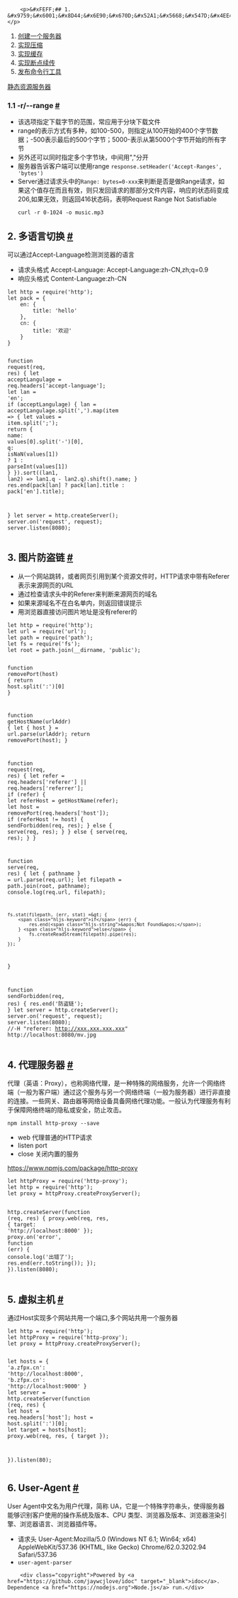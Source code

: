 
        <p>&#xFEFF;## 1. &#x9759;&#x6001;&#x8D44;&#x6E90;&#x670D;&#x52A1;&#x5668;&#x547D;&#x4EE4;&#x884C;&#x5DE5;&#x5177;</p>
<ol>
<li><a href="https://gitee.com/zhufengnodejs/zf-server/commit/f364e32c0d3a1b65a671af946fd13a5363032f65">&#x521B;&#x5EFA;&#x4E00;&#x4E2A;&#x670D;&#x52A1;&#x5668;</a></li>
<li><a href="https://gitee.com/zhufengnodejs/zf-server/commit/246b6868a77f721816b5a35fdb7fd2f53d5e303f">&#x5B9E;&#x73B0;&#x538B;&#x7F29;</a></li>
<li><a href="https://gitee.com/zhufengnodejs/zf-server/commit/81c2515ebfd475d88d521c68769c498369afb6f6">&#x5B9E;&#x73B0;&#x7F13;&#x5B58;</a></li>
<li><a href="https://gitee.com/zhufengnodejs/zf-server/commit/89656a75d7e79aa42b5f0528aee45d5286fc502f">&#x5B9E;&#x73B0;&#x65AD;&#x70B9;&#x7EED;&#x4F20;</a></li>
<li><a href="https://gitee.com/zhufengnodejs/zf-server/commit/e3897cb4b92b1e9b8fc22cec47edc75eaee25e5a">&#x53D1;&#x5E03;&#x547D;&#x4EE4;&#x884C;&#x5DE5;&#x5177;</a></li>
</ol>
<p><a href="https://gitee.com/zhufengnodejs/zf-server">&#x9759;&#x6001;&#x8D44;&#x6E90;&#x670D;&#x52A1;&#x5668;</a></p>
<h3 id="t01.1 -r/--range ">1.1 -r/--range  <a href="#t01.1 -r/--range "> # </a></h3>
<ul>
<li>&#x8BE5;&#x9009;&#x9879;&#x6307;&#x5B9A;&#x4E0B;&#x8F7D;&#x5B57;&#x8282;&#x7684;&#x8303;&#x56F4;&#xFF0C;&#x5E38;&#x5E94;&#x7528;&#x4E8E;&#x5206;&#x5757;&#x4E0B;&#x8F7D;&#x6587;&#x4EF6;</li>
<li>range&#x7684;&#x8868;&#x793A;&#x65B9;&#x5F0F;&#x6709;&#x591A;&#x79CD;&#xFF0C;&#x5982;100-500&#xFF0C;&#x5219;&#x6307;&#x5B9A;&#x4ECE;100&#x5F00;&#x59CB;&#x7684;400&#x4E2A;&#x5B57;&#x8282;&#x6570;&#x636E;&#xFF1B;-500&#x8868;&#x793A;&#x6700;&#x540E;&#x7684;500&#x4E2A;&#x5B57;&#x8282;&#xFF1B;5000-&#x8868;&#x793A;&#x4ECE;&#x7B2C;5000&#x4E2A;&#x5B57;&#x8282;&#x5F00;&#x59CB;&#x7684;&#x6240;&#x6709;&#x5B57;&#x8282;</li>
<li>&#x53E6;&#x5916;&#x8FD8;&#x53EF;&#x4EE5;&#x540C;&#x65F6;&#x6307;&#x5B9A;&#x591A;&#x4E2A;&#x5B57;&#x8282;&#x5757;&#xFF0C;&#x4E2D;&#x95F4;&#x7528;&quot;,&quot;&#x5206;&#x5F00;</li>
<li>&#x670D;&#x52A1;&#x5668;&#x544A;&#x8BC9;&#x5BA2;&#x6237;&#x7AEF;&#x53EF;&#x4EE5;&#x4F7F;&#x7528;range <code>response.setHeader(&apos;Accept-Ranges&apos;, &apos;bytes&apos;)</code></li>
<li>Server&#x901A;&#x8FC7;&#x8BF7;&#x6C42;&#x5934;&#x4E2D;&#x7684;<code>Range: bytes=0-xxx</code>&#x6765;&#x5224;&#x65AD;&#x662F;&#x5426;&#x662F;&#x505A;Range&#x8BF7;&#x6C42;&#xFF0C;&#x5982;&#x679C;&#x8FD9;&#x4E2A;&#x503C;&#x5B58;&#x5728;&#x800C;&#x4E14;&#x6709;&#x6548;&#xFF0C;&#x5219;&#x53EA;&#x53D1;&#x56DE;&#x8BF7;&#x6C42;&#x7684;&#x90A3;&#x90E8;&#x5206;&#x6587;&#x4EF6;&#x5185;&#x5BB9;&#xFF0C;&#x54CD;&#x5E94;&#x7684;&#x72B6;&#x6001;&#x7801;&#x53D8;&#x6210;206,&#x5982;&#x679C;&#x65E0;&#x6548;&#xFF0C;&#x5219;&#x8FD4;&#x56DE;416&#x72B6;&#x6001;&#x7801;&#xFF0C;&#x8868;&#x660E;Request Range Not Satisfiable<pre><code class="lang-s">curl -r 0-1024 -o music.mp3
</code></pre>
</li>
</ul>
<h2 id="t12. &#x591A;&#x8BED;&#x8A00;&#x5207;&#x6362;">2. &#x591A;&#x8BED;&#x8A00;&#x5207;&#x6362; <a href="#t12. &#x591A;&#x8BED;&#x8A00;&#x5207;&#x6362;"> # </a></h2>
<p>&#x53EF;&#x4EE5;&#x901A;&#x8FC7;Accept-Language&#x68C0;&#x6D4B;&#x6D4F;&#x89C8;&#x5668;&#x7684;&#x8BED;&#x8A00;</p>
<ul>
<li>&#x8BF7;&#x6C42;&#x5934;&#x683C;&#x5F0F; Accept-Language: Accept-Language:zh-CN,zh;q=0.9</li>
<li>&#x54CD;&#x5E94;&#x5934;&#x683C;&#x5F0F; Content-Language:zh-CN</li>
</ul>
<pre><code class="lang-javascript"><span class="hljs-keyword">let</span> http = <span class="hljs-built_in">require</span>(<span class="hljs-string">&apos;http&apos;</span>);
<span class="hljs-keyword">let</span> pack = {
    <span class="hljs-attr">en</span>: {
        <span class="hljs-attr">title</span>: <span class="hljs-string">&apos;hello&apos;</span>
    },
    <span class="hljs-attr">cn</span>: {
        <span class="hljs-attr">title</span>: <span class="hljs-string">&apos;&#x6B22;&#x8FCE;&apos;</span>
    }
}

<span class="hljs-function"><span class="hljs-keyword">function</span> <span class="hljs-title">request</span>(<span class="hljs-params">req, res</span>) </span>{
    <span class="hljs-keyword">let</span> acceptLangulage = req.headers[<span class="hljs-string">&apos;accept-language&apos;</span>];
    <span class="hljs-keyword">let</span> lan = <span class="hljs-string">&apos;en&apos;</span>;
    <span class="hljs-keyword">if</span> (acceptLangulage) {
        lan = acceptLangulage.split(<span class="hljs-string">&apos;,&apos;</span>).map(<span class="hljs-function"><span class="hljs-params">item</span> =&gt;</span> {
            <span class="hljs-keyword">let</span> values = item.split(<span class="hljs-string">&apos;;&apos;</span>);
            <span class="hljs-keyword">return</span> {
                <span class="hljs-attr">name</span>: values[<span class="hljs-number">0</span>].split(<span class="hljs-string">&apos;-&apos;</span>)[<span class="hljs-number">0</span>],
                <span class="hljs-attr">q</span>: <span class="hljs-built_in">isNaN</span>(values[<span class="hljs-number">1</span>]) ? <span class="hljs-number">1</span> : <span class="hljs-built_in">parseInt</span>(values[<span class="hljs-number">1</span>])
            }
        }).sort(<span class="hljs-function">(<span class="hljs-params">lan1, lan2</span>) =&gt;</span> lan1.q - lan2.q).shift().name;
    }
    res.end(pack[lan] ? pack[lan].title : pack[<span class="hljs-string">&apos;en&apos;</span>].title);

}
<span class="hljs-keyword">let</span> server = http.createServer();
server.on(<span class="hljs-string">&apos;request&apos;</span>, request);
server.listen(<span class="hljs-number">8080</span>);
</code></pre>
<h2 id="t23. &#x56FE;&#x7247;&#x9632;&#x76D7;&#x94FE;">3. &#x56FE;&#x7247;&#x9632;&#x76D7;&#x94FE; <a href="#t23. &#x56FE;&#x7247;&#x9632;&#x76D7;&#x94FE;"> # </a></h2>
<ul>
<li>&#x4ECE;&#x4E00;&#x4E2A;&#x7F51;&#x7AD9;&#x8DF3;&#x8F6C;&#xFF0C;&#x6216;&#x8005;&#x7F51;&#x9875;&#x5F15;&#x7528;&#x5230;&#x67D0;&#x4E2A;&#x8D44;&#x6E90;&#x6587;&#x4EF6;&#x65F6;&#xFF0C;HTTP&#x8BF7;&#x6C42;&#x4E2D;&#x5E26;&#x6709;Referer&#x8868;&#x793A;&#x6765;&#x6E90;&#x7F51;&#x9875;&#x7684;URL</li>
<li>&#x901A;&#x8FC7;&#x68C0;&#x67E5;&#x8BF7;&#x6C42;&#x5934;&#x4E2D;&#x7684;Referer&#x6765;&#x5224;&#x65AD;&#x6765;&#x6E90;&#x7F51;&#x9875;&#x7684;&#x57DF;&#x540D;</li>
<li>&#x5982;&#x679C;&#x6765;&#x6E90;&#x57DF;&#x540D;&#x4E0D;&#x5728;&#x767D;&#x540D;&#x5355;&#x5185;&#xFF0C;&#x5219;&#x8FD4;&#x56DE;&#x9519;&#x8BEF;&#x63D0;&#x793A;</li>
<li>&#x7528;&#x6D4F;&#x89C8;&#x5668;&#x76F4;&#x63A5;&#x8BBF;&#x95EE;&#x56FE;&#x7247;&#x5730;&#x5740;&#x662F;&#x6CA1;&#x6709;referer&#x7684;</li>
</ul>
<pre><code class="lang-javascript"><span class="hljs-keyword">let</span> http = <span class="hljs-built_in">require</span>(<span class="hljs-string">&apos;http&apos;</span>);
<span class="hljs-keyword">let</span> url = <span class="hljs-built_in">require</span>(<span class="hljs-string">&apos;url&apos;</span>);
<span class="hljs-keyword">let</span> path = <span class="hljs-built_in">require</span>(<span class="hljs-string">&apos;path&apos;</span>);
<span class="hljs-keyword">let</span> fs = <span class="hljs-built_in">require</span>(<span class="hljs-string">&apos;fs&apos;</span>);
<span class="hljs-keyword">let</span> root = path.join(__dirname, <span class="hljs-string">&apos;public&apos;</span>);

<span class="hljs-function"><span class="hljs-keyword">function</span> <span class="hljs-title">removePort</span>(<span class="hljs-params">host</span>) </span>{
    <span class="hljs-keyword">return</span> host.split(<span class="hljs-string">&apos;:&apos;</span>)[<span class="hljs-number">0</span>]
}

<span class="hljs-function"><span class="hljs-keyword">function</span> <span class="hljs-title">getHostName</span>(<span class="hljs-params">urlAddr</span>) </span>{
    <span class="hljs-keyword">let</span> {
        host
    } = url.parse(urlAddr);
    <span class="hljs-keyword">return</span> removePort(host);
}

<span class="hljs-function"><span class="hljs-keyword">function</span> <span class="hljs-title">request</span>(<span class="hljs-params">req, res</span>) </span>{
    <span class="hljs-keyword">let</span> refer = req.headers[<span class="hljs-string">&apos;referer&apos;</span>] || req.headers[<span class="hljs-string">&apos;referrer&apos;</span>];
    <span class="hljs-keyword">if</span> (refer) {
        <span class="hljs-keyword">let</span> referHost = getHostName(refer);
        <span class="hljs-keyword">let</span> host = removePort(req.headers[<span class="hljs-string">&apos;host&apos;</span>]);
        <span class="hljs-keyword">if</span> (referHost != host) {
            sendForbidden(req, res);
        } <span class="hljs-keyword">else</span> {
            serve(req, res);
        }
    } <span class="hljs-keyword">else</span> {
        serve(req, res);
    }
}

<span class="hljs-function"><span class="hljs-keyword">function</span> <span class="hljs-title">serve</span>(<span class="hljs-params">req, res</span>) </span>{
    <span class="hljs-keyword">let</span> {
        pathname
    } = url.parse(req.url);
    <span class="hljs-keyword">let</span> filepath = path.join(root, pathname);
    <span class="hljs-built_in">console</span>.log(req.url, filepath);

    fs.stat(filepath, (err, stat) =&gt; {
        <span class="hljs-keyword">if</span> (err) {
            res.end(<span class="hljs-string">&apos;Not Found&apos;</span>);
        } <span class="hljs-keyword">else</span> {
            fs.createReadStream(filepath).pipe(res);
        }
    });
}

<span class="hljs-function"><span class="hljs-keyword">function</span> <span class="hljs-title">sendForbidden</span>(<span class="hljs-params">req, res</span>) </span>{
    res.end(<span class="hljs-string">&apos;&#x9632;&#x76D7;&#x94FE;&apos;</span>);
}
<span class="hljs-keyword">let</span> server = http.createServer();
server.on(<span class="hljs-string">&apos;request&apos;</span>, request);
server.listen(<span class="hljs-number">8080</span>);
<span class="hljs-comment">//-H &quot;referer: http://xxx.xxx.xxx.xxx&quot;   http://localhost:8080/mv.jpg</span>
</code></pre>
<h2 id="t34. &#x4EE3;&#x7406;&#x670D;&#x52A1;&#x5668;">4. &#x4EE3;&#x7406;&#x670D;&#x52A1;&#x5668; <a href="#t34. &#x4EE3;&#x7406;&#x670D;&#x52A1;&#x5668;"> # </a></h2>
<p>&#x4EE3;&#x7406;&#xFF08;&#x82F1;&#x8BED;&#xFF1A;Proxy&#xFF09;&#xFF0C;&#x4E5F;&#x79F0;&#x7F51;&#x7EDC;&#x4EE3;&#x7406;&#xFF0C;&#x662F;&#x4E00;&#x79CD;&#x7279;&#x6B8A;&#x7684;&#x7F51;&#x7EDC;&#x670D;&#x52A1;&#xFF0C;&#x5141;&#x8BB8;&#x4E00;&#x4E2A;&#x7F51;&#x7EDC;&#x7EC8;&#x7AEF;&#xFF08;&#x4E00;&#x822C;&#x4E3A;&#x5BA2;&#x6237;&#x7AEF;&#xFF09;&#x901A;&#x8FC7;&#x8FD9;&#x4E2A;&#x670D;&#x52A1;&#x4E0E;&#x53E6;&#x4E00;&#x4E2A;&#x7F51;&#x7EDC;&#x7EC8;&#x7AEF;&#xFF08;&#x4E00;&#x822C;&#x4E3A;&#x670D;&#x52A1;&#x5668;&#xFF09;&#x8FDB;&#x884C;&#x975E;&#x76F4;&#x63A5;&#x7684;&#x8FDE;&#x63A5;&#x3002;&#x4E00;&#x4E9B;&#x7F51;&#x5173;&#x3001;&#x8DEF;&#x7531;&#x5668;&#x7B49;&#x7F51;&#x7EDC;&#x8BBE;&#x5907;&#x5177;&#x5907;&#x7F51;&#x7EDC;&#x4EE3;&#x7406;&#x529F;&#x80FD;&#x3002;&#x4E00;&#x822C;&#x8BA4;&#x4E3A;&#x4EE3;&#x7406;&#x670D;&#x52A1;&#x6709;&#x5229;&#x4E8E;&#x4FDD;&#x969C;&#x7F51;&#x7EDC;&#x7EC8;&#x7AEF;&#x7684;&#x9690;&#x79C1;&#x6216;&#x5B89;&#x5168;&#xFF0C;&#x9632;&#x6B62;&#x653B;&#x51FB;&#x3002;</p>
<pre><code class="lang-javascript">npm install http-proxy --save
</code></pre>
<ul>
<li>web &#x4EE3;&#x7406;&#x666E;&#x901A;&#x7684;HTTP&#x8BF7;&#x6C42;</li>
<li>listen port </li>
<li>close &#x5173;&#x95ED;&#x5185;&#x7F6E;&#x7684;&#x670D;&#x52A1;</li>
</ul>
<p><a href="https://www.npmjs.com/package/http-proxy">https://www.npmjs.com/package/http-proxy</a></p>
<pre><code class="lang-javascript"><span class="hljs-keyword">let</span> httpProxy = <span class="hljs-built_in">require</span>(<span class="hljs-string">&apos;http-proxy&apos;</span>);
<span class="hljs-keyword">let</span> http = <span class="hljs-built_in">require</span>(<span class="hljs-string">&apos;http&apos;</span>);
<span class="hljs-keyword">let</span> proxy = httpProxy.createProxyServer();

http.createServer(<span class="hljs-function"><span class="hljs-keyword">function</span> (<span class="hljs-params">req, res</span>) </span>{
    proxy.web(req, res, {
        <span class="hljs-attr">target</span>: <span class="hljs-string">&apos;http://localhost:8000&apos;</span>
    });
    proxy.on(<span class="hljs-string">&apos;error&apos;</span>, <span class="hljs-function"><span class="hljs-keyword">function</span> (<span class="hljs-params">err</span>) </span>{
        <span class="hljs-built_in">console</span>.log(<span class="hljs-string">&apos;&#x51FA;&#x9519;&#x4E86;&apos;</span>);
        res.end(err.toString());
    });
}).listen(<span class="hljs-number">8080</span>);
</code></pre>
<h2 id="t45. &#x865A;&#x62DF;&#x4E3B;&#x673A;">5. &#x865A;&#x62DF;&#x4E3B;&#x673A; <a href="#t45. &#x865A;&#x62DF;&#x4E3B;&#x673A;"> # </a></h2>
<p>&#x901A;&#x8FC7;Host&#x5B9E;&#x73B0;&#x591A;&#x4E2A;&#x7F51;&#x7AD9;&#x5171;&#x7528;&#x4E00;&#x4E2A;&#x7AEF;&#x53E3;,&#x591A;&#x4E2A;&#x7F51;&#x7AD9;&#x5171;&#x7528;&#x4E00;&#x4E2A;&#x670D;&#x52A1;&#x5668;</p>
<pre><code class="lang-javascript"><span class="hljs-keyword">let</span> http = <span class="hljs-built_in">require</span>(<span class="hljs-string">&apos;http&apos;</span>);
<span class="hljs-keyword">let</span> httpProxy = <span class="hljs-built_in">require</span>(<span class="hljs-string">&apos;http-proxy&apos;</span>);
<span class="hljs-keyword">let</span> proxy = httpProxy.createProxyServer();

<span class="hljs-keyword">let</span> hosts = {
    <span class="hljs-string">&apos;a.zfpx.cn&apos;</span>: <span class="hljs-string">&apos;http://localhost:8000&apos;</span>,
    <span class="hljs-string">&apos;b.zfpx.cn&apos;</span>: <span class="hljs-string">&apos;http://localhost:9000&apos;</span>
}
<span class="hljs-keyword">let</span> server = http.createServer(<span class="hljs-function"><span class="hljs-keyword">function</span> (<span class="hljs-params">req, res</span>) </span>{
    <span class="hljs-keyword">let</span> host = req.headers[<span class="hljs-string">&apos;host&apos;</span>];
    host = host.split(<span class="hljs-string">&apos;:&apos;</span>)[<span class="hljs-number">0</span>];
    <span class="hljs-keyword">let</span> target = hosts[host];
    proxy.web(req, res, {
        target
    });

}).listen(<span class="hljs-number">80</span>);
</code></pre>
<h2 id="t56. User-Agent">6. User-Agent <a href="#t56. User-Agent"> # </a></h2>
<p>User Agent&#x4E2D;&#x6587;&#x540D;&#x4E3A;&#x7528;&#x6237;&#x4EE3;&#x7406;&#xFF0C;&#x7B80;&#x79F0; UA&#xFF0C;&#x5B83;&#x662F;&#x4E00;&#x4E2A;&#x7279;&#x6B8A;&#x5B57;&#x7B26;&#x4E32;&#x5934;&#xFF0C;&#x4F7F;&#x5F97;&#x670D;&#x52A1;&#x5668;&#x80FD;&#x591F;&#x8BC6;&#x522B;&#x5BA2;&#x6237;&#x4F7F;&#x7528;&#x7684;&#x64CD;&#x4F5C;&#x7CFB;&#x7EDF;&#x53CA;&#x7248;&#x672C;&#x3001;CPU &#x7C7B;&#x578B;&#x3001;&#x6D4F;&#x89C8;&#x5668;&#x53CA;&#x7248;&#x672C;&#x3001;&#x6D4F;&#x89C8;&#x5668;&#x6E32;&#x67D3;&#x5F15;&#x64CE;&#x3001;&#x6D4F;&#x89C8;&#x5668;&#x8BED;&#x8A00;&#x3001;&#x6D4F;&#x89C8;&#x5668;&#x63D2;&#x4EF6;&#x7B49;&#x3002;</p>
<ul>
<li>&#x8BF7;&#x6C42;&#x5934; User-Agent:Mozilla/5.0 (Windows NT 6.1; Win64; x64) AppleWebKit/537.36 (KHTML, like Gecko) Chrome/62.0.3202.94 Safari/537.36</li>
<li><code>user-agent-parser</code></li>
</ul>

        <div class="copyright">Powered by <a href="https://github.com/jaywcjlove/idoc" target="_blank">idoc</a>. Dependence <a href="https://nodejs.org">Node.js</a> run.</div>
    